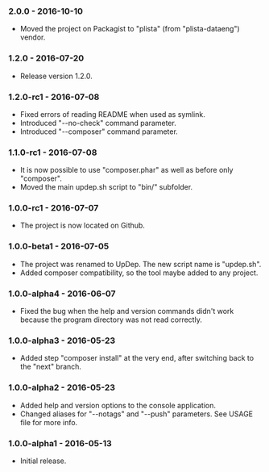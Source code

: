 ### 2.0.0 - 2016-10-10

  * Moved the project on Packagist to "plista" (from "plista-dataeng") vendor.

### 1.2.0 - 2016-07-20

  * Release version 1.2.0.

### 1.2.0-rc1 - 2016-07-08

  * Fixed errors of reading README when used as symlink.
  * Introduced "--no-check" command parameter.
  * Introduced "--composer" command parameter.

### 1.1.0-rc1 - 2016-07-08

  * It is now possible to use "composer.phar" as well as before only "composer".
  * Moved the main updep.sh script to "bin/" subfolder.

### 1.0.0-rc1 - 2016-07-07

  * The project is now located on Github. 

### 1.0.0-beta1 - 2016-07-05

  * The project was renamed to UpDep. The new script name is "updep.sh". 
  * Added composer compatibility, so the tool maybe added to any project. 

### 1.0.0-alpha4 - 2016-06-07

  * Fixed the bug when the help and version commands didn't work because the program directory was not read correctly. 

### 1.0.0-alpha3 - 2016-05-23

  * Added step "composer install" at the very end, after switching back to the "next" branch. 

### 1.0.0-alpha2 - 2016-05-23

  * Added help and version options to the console application.
  * Changed aliases for "--notags" and "--push" parameters. See USAGE file for more info.

### 1.0.0-alpha1 - 2016-05-13

  * Initial release.
